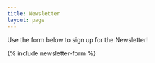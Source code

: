 ```yaml
---
title: Newsletter
layout: page
---
```


<p style="margin-top: 1em;">Use the form below to sign up for the Newsletter!</p>

{% include newsletter-form %}